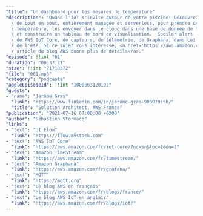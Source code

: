 ```yaml
---
"title": "Un dashboard pour les mesures de température"
"description": "Quand l'IoT s'invite autour de votre piscine: Découvrez une solution\
  \ de bout en bout, entièrement managée et serverless, pour prendre des mesures de\
  \ température, les envoyer dans le cloud dans une base de donnée de type Time Serie\
  \ et construire un tableau de bord de visualisation.  Spoiler alert : nous parlons\
  \ de AWS IoT Core, de capteurs, de télémétrie, de Graphana, dans cet épisode geek\
  \ de l'été. Si ce sujet vous intéresse, <a href='https://aws.amazon.com/fr/blogs/france/construisez-votre-solution-de-surveillance-de-la-temperature-de-leau-de-votre-piscine-avec-aws/'>cet\
  \ article du blog AWS donne plus de détails</a>."
"episode": !!int "61"
"duration": "00:37:21"
"size": !!int "71718372"
"file": "061.mp3"
"category": "podcasts"
"appleEpisodeId": !!int "1000663120192"
"guests":
- "name": "Jérôme Gras"
  "link": "https://www.linkedin.com/in/jérôme-gras-90397915b/"
  "title": "Solution Architect, AWS France"
"publication": "2021-07-16 07:00:00 +0200"
"author": "Sébastien Stormacq"
"links":
- "text": "UI Flow"
  "link": "https://flow.m5stack.com"
- "text": "AWS IoT Core"
  "link": "https://aws.amazon.com/fr/iot-core/?nc=sn&loc=2&dn=3"
- "text": "Amazon TimeStream"
  "link": "https://aws.amazon.com/fr/timestream/"
- "text": "Amazon Graphana"
  "link": "https://aws.amazon.com/fr/grafana/"
- "text": "MQTT"
  "link": "https://mqtt.org"
- "text": "Le blog AWS en français"
  "link": "https://aws.amazon.com/fr/blogs/france/"
- "text": "Le blog AWS IoT en anglais"
  "link": "https://aws.amazon.com/fr/blogs/iot/"
---
```

